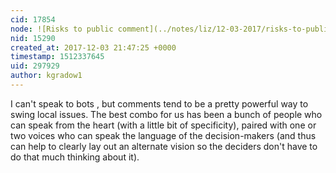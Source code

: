 ```yaml
---
cid: 17854
node: ![Risks to public comment](../notes/liz/12-03-2017/risks-to-public-comment)
nid: 15290
created_at: 2017-12-03 21:47:25 +0000
timestamp: 1512337645
uid: 297929
author: kgradow1
---
```


I can't speak to bots , but comments tend to be a pretty powerful way to swing local issues.  The best combo for us has been a bunch of people  who can speak from the heart (with a little bit of specificity), paired with one or two voices who can speak the language of the decision-makers  (and thus can help to clearly lay out an alternate vision so the deciders don't have to do that much thinking about it).  

